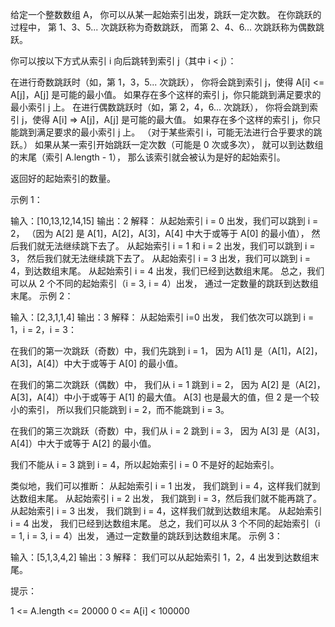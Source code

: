 给定一个整数数组 A，
你可以从某一起始索引出发，跳跃一定次数。
在你跳跃的过程中，
第 1、3、5... 次跳跃称为奇数跳跃，
而第 2、4、6... 次跳跃称为偶数跳跃。

你可以按以下方式从索引 i 向后跳转到索引 j（其中 i < j）：

在进行奇数跳跃时（如，第 1，3，5... 次跳跃），
你将会跳到索引 j，使得 A[i] <= A[j]，A[j] 是可能的最小值。
如果存在多个这样的索引 j，你只能跳到满足要求的最小索引 j 上。
在进行偶数跳跃时（如，第 2，4，6... 次跳跃），
你将会跳到索引 j，使得 A[i] => A[j]，A[j] 是可能的最大值。
如果存在多个这样的索引 j，你只能跳到满足要求的最小索引 j 上。
（对于某些索引 i，可能无法进行合乎要求的跳跃。）
如果从某一索引开始跳跃一定次数（可能是 0 次或多次），
就可以到达数组的末尾（索引 A.length - 1），
那么该索引就会被认为是好的起始索引。

返回好的起始索引的数量。

 

示例 1：

输入：[10,13,12,14,15]
输出：2
解释： 
从起始索引 i = 0 出发，我们可以跳到 i = 2，
（因为 A[2] 是 A[1]，A[2]，A[3]，A[4] 中大于或等于 A[0] 的最小值），
然后我们就无法继续跳下去了。
从起始索引 i = 1 和 i = 2 出发，我们可以跳到 i = 3，
然后我们就无法继续跳下去了。
从起始索引 i = 3 出发，我们可以跳到 i = 4，到达数组末尾。
从起始索引 i = 4 出发，我们已经到达数组末尾。
总之，我们可以从 2 个不同的起始索引（i = 3, i = 4）出发，
通过一定数量的跳跃到达数组末尾。
示例 2：

输入：[2,3,1,1,4]
输出：3
解释：
从起始索引 i=0 出发，
我们依次可以跳到 i = 1，i = 2，i = 3：

在我们的第一次跳跃（奇数）中，我们先跳到 i = 1，
因为 A[1] 是（A[1]，A[2]，A[3]，A[4]）中大于或等于 A[0] 的最小值。

在我们的第二次跳跃（偶数）中，
我们从 i = 1 跳到 i = 2，
因为 A[2] 是（A[2]，A[3]，A[4]）中小于或等于 A[1] 的最大值。
A[3] 也是最大的值，但 2 是一个较小的索引，
所以我们只能跳到 i = 2，而不能跳到 i = 3。

在我们的第三次跳跃（奇数）中，我们从 i = 2 跳到 i = 3，
因为 A[3] 是（A[3]，A[4]）中大于或等于 A[2] 的最小值。

我们不能从 i = 3 跳到 i = 4，所以起始索引 i = 0 不是好的起始索引。

类似地，我们可以推断：
从起始索引 i = 1 出发， 
我们跳到 i = 4，这样我们就到达数组末尾。
从起始索引 i = 2 出发， 
我们跳到 i = 3，然后我们就不能再跳了。
从起始索引 i = 3 出发， 
我们跳到 i = 4，这样我们就到达数组末尾。
从起始索引 i = 4 出发，
我们已经到达数组末尾。
总之，我们可以从 3 个不同的起始索引（i = 1, i = 3, i = 4）出发，
通过一定数量的跳跃到达数组末尾。
示例 3：

输入：[5,1,3,4,2]
输出：3
解释： 
我们可以从起始索引 1，2，4 出发到达数组末尾。
 

提示：

1 <= A.length <= 20000
0 <= A[i] < 100000
